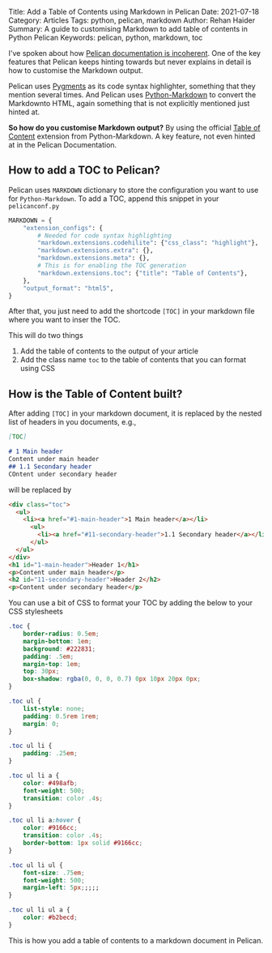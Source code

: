 Title: Add a Table of Contents using Markdown in Pelican
Date: 2021-07-18
Category: Articles
Tags: python, pelican, markdown
Author: Rehan Haider
Summary: A guide to customising Markdown to add table of contents in Python Pelican
Keywords: pelican, python, markdown, toc



I've spoken about how [Pelican documentation is incoherent]({filename}0002-fixing-pelican-sitemap-error-on-google-search-console.md). One of the key features that Pelican keeps hinting towards but never explains in detail is how to customise the Markdown output. 

Pelican uses [Pygments](https://pygments.org/) as its code syntax highlighter, something that they mention several times. And Pelican uses [Python-Markdown](https://python-markdown.github.io/) to convert the Markdownto HTML, again something that is not explicitly mentioned just hinted at. 

**So how do you customise Markdown output?**
By using the official [Table of Content](https://python-markdown.github.io/extensions/toc/) extension from Python-Markdown. A key feature, not even hinted at in the Pelican Documentation. 


## How to add a TOC to Pelican?

Pelican uses `MARKDOWN` dictionary to store the configuration you want to use for `Python-Markdown`. To add a TOC, append this snippet in your `pelicanconf.py` 

```python
MARKDOWN = {
    "extension_configs": {
        # Needed for code syntax highlighting
        "markdown.extensions.codehilite": {"css_class": "highlight"},
        "markdown.extensions.extra": {},
        "markdown.extensions.meta": {},
        # This is for enabling the TOC generation
        "markdown.extensions.toc": {"title": "Table of Contents"},
    },
    "output_format": "html5",
}
```

After that, you just need to add the shortcode `[TOC]` in  your markdown file where you want to inser the TOC. 

This will do two things

1. Add the table of contents to the output of your article
2. Add the class name `toc` to the table of contents that you can format using CSS

## How is the Table of Content built?

After adding `[TOC]` in your markdown document, it is replaced by the nested list of headers in you documents, e.g., 

```md
[TOC]

# 1 Main header
Content under main header
## 1.1 Secondary header
COntent under secondary header
```

will be replaced by 

```html
<div class="toc">
  <ul>
    <li><a href="#1-main-header">1 Main header</a></li>
      <ul>
        <li><a href="#11-secondary-header">1.1 Secondary header</a></li>
      </ul>
  </ul>
</div>
<h1 id="1-main-header">Header 1</h1>
<p>Content under main header</p>
<h2 id="11-secondary-header">Header 2</h2>
<p>Content under secondary header</p>
```

You can use a bit of CSS to format your TOC by adding the below to your CSS stylesheets
```css
.toc {
    border-radius: 0.5em;
    margin-bottom: 1em;
    background: #222831;
    padding: .5em;
    margin-top: 1em;
    top: 30px;
    box-shadow: rgba(0, 0, 0, 0.7) 0px 10px 20px 0px;
}

.toc ul {
    list-style: none;
    padding: 0.5rem 1rem;
    margin: 0;
}

.toc ul li {
    padding: .25em;
}

.toc ul li a {
    color: #498afb;
    font-weight: 500;
    transition: color .4s;
}

.toc ul li a:hover {
    color: #9166cc;
    transition: color .4s;
    border-bottom: 1px solid #9166cc;
}

.toc ul li ul {
    font-size: .75em;
    font-weight: 500;
    margin-left: 5px;;;;;
}

.toc ul li ul a {
    color: #b2becd;
}
```
This is how you add a table of contents to a markdown document in Pelican.
